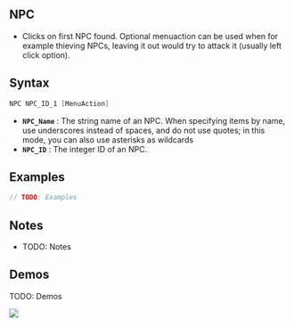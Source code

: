 ## NPC
- Clicks on first NPC found. Optional menuaction can be used when for example thieving NPCs, leaving it out would try to attack it (usually left click option).



## Syntax


```java
NPC NPC_ID_1 [MenuAction]
```

- **`NPC_Name`** : The string name of an NPC. When specifying items by name, use underscores instead of spaces, and do not use quotes; in this mode, you can also use asterisks as wildcards
- **`NPC_ID`** : The integer ID of an NPC.

## Examples


```java
// TODO: Examples
```

## Notes


- TODO: Notes

## Demos


TODO: Demos

<!-- Use this format to embed images. Obviously, change the GIF URL -->
![](https://example.com/demo.gif)

<!-- Leave ONE blank line at the end of a file -->
